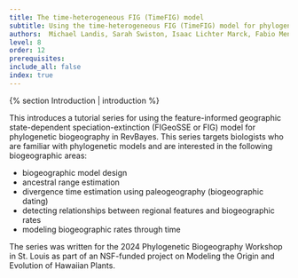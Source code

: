 ```yaml
---
title: The time-heterogeneous FIG (TimeFIG) model
subtitle: Using the time-heterogeneous FIG (TimeFIG) model for phylogenetic biogeography
authors:  Michael Landis, Sarah Swiston, Isaac Lichter Marck, Fabio Mendes, Felipe Zapata
level: 8
order: 12
prerequisites:
include_all: false
index: true
---
```



{% section Introduction | introduction %}

This introduces a tutorial series for using the feature-informed geographic state-dependent speciation-extinction (FIGeoSSE or FIG) model for phylogenetic biogeography in RevBayes. This series targets biologists who are familiar with phylogenetic models and are interested in the following biogeographic areas:

- biogeographic model design
- ancestral range estimation
- divergence time estimation using paleogeography (biogeographic dating)
- detecting relationships between regional features and biogeographic rates
- modeling biogeographic rates through time


The series was written for the 2024 Phylogenetic Biogeography Workshop in St. Louis as part of an NSF-funded project on Modeling the Origin and Evolution of Hawaiian Plants.
